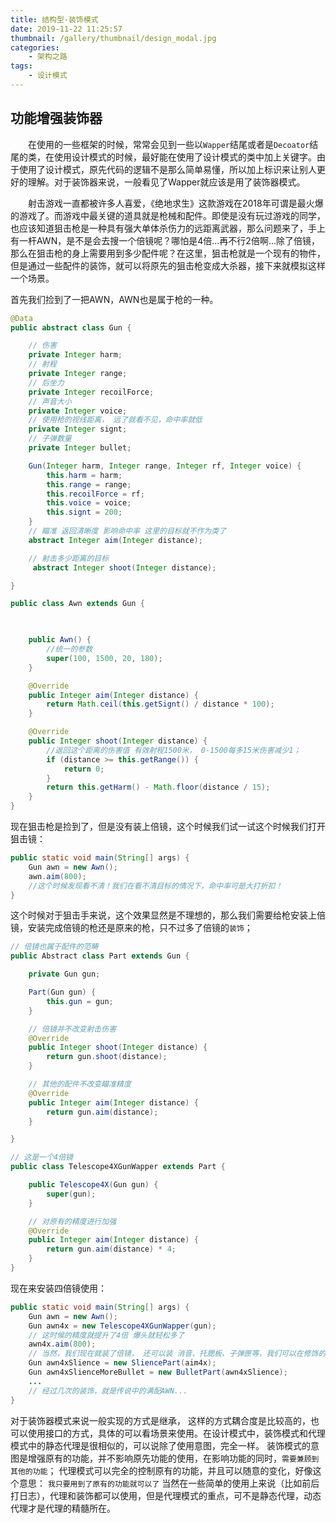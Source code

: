 ```yaml
---
title: 结构型-装饰模式
date: 2019-11-22 11:25:57
thumbnail: /gallery/thumbnail/design_modal.jpg
categories:
    - 架构之路
tags:
    - 设计模式
---
```


## 功能增强装饰器

&emsp;&emsp;在使用的一些框架的时候，常常会见到一些以`Wapper`结尾或者是`Decoator`结尾的类，在使用设计模式的时候，最好能在使用了设计模式的类中加上关键字。由于使用了设计模式，原先代码的逻辑不是那么简单易懂，所以加上标识来让别人更好的理解。对于装饰器来说，一般看见了Wapper就应该是用了装饰器模式。

<!-- more -->
&emsp;&emsp;射击游戏一直都被许多人喜爱，《绝地求生》这款游戏在2018年可谓是最火爆的游戏了。而游戏中最关键的道具就是枪械和配件。即使是没有玩过游戏的同学，也应该知道狙击枪是一种具有强大单体杀伤力的远距离武器，那么问题来了，手上有一杆AWN，是不是会去搜一个倍镜呢？哪怕是4倍...再不行2倍啊...除了倍镜，那么在狙击枪的身上需要用到多少配件呢？在这里，狙击枪就是一个现有的物件，但是通过一些配件的装饰，就可以将原先的狙击枪变成大杀器，接下来就模拟这样一个场景。

首先我们捡到了一把AWN，AWN也是属于枪的一种。
``` java
@Data
public abstract class Gun {

    // 伤害
    private Integer harm;
    // 射程
    private Integer range;
    // 后坐力
    private Integer recoilForce;
    // 声音大小
    private Integer voice;
    // 使用枪的视线距离， 远了就看不见，命中率就低
    private Integer signt;
    // 子弹数量
    private Integer bullet;

    Gun(Integer harm, Integer range, Integer rf, Integer voice) {
        this.harm = harm;
        this.range = range;
        this.recoilForce = rf;
        this.voice = voice;
        this.signt = 200;
    }
    // 瞄准 返回清晰度 影响命中率 这里的目标就不作为类了
    abstract Integer aim(Integer distance);

    // 射击多少距离的目标
     abstract Integer shoot(Integer distance);

}

public class Awn extends Gun {

    

    public Awn() {
        //统一的参数
        super(100, 1500, 20, 180);
    }

    @Override
    public Integer aim(Integer distance) {
        return Math.ceil(this.getSignt() / distance * 100); 
    }

    @Override
    public Integer shoot(Integer distance) {
        //返回这个距离的伤害值 有效射程1500米， 0-1500每多15米伤害减少1；
        if (distance >= this.getRange()) {
            return 0;
        }
        return this.getHarm() - Math.floor(distance / 15);
    }
}
```
现在狙击枪是捡到了，但是没有装上倍镜，这个时候我们试一试这个时候我们打开狙击镜：
``` java
public static void main(String[] args) {
    Gun awn = new Awn();
    awn.aim(800);
    //这个时候发现看不清！我们在看不清目标的情况下，命中率可是大打折扣！
}
```
这个时候对于狙击手来说，这个效果显然是不理想的，那么我们需要给枪安装上倍镜，安装完成倍镜的枪还是原来的枪，只不过多了倍镜的`装饰`；
``` java
// 倍镜也属于配件的范畴
public Abstract class Part extends Gun {

    private Gun gun;

    Part(Gun gun) {
        this.gun = gun;
    }

    // 倍镜并不改变射击伤害
    @Override
    public Integer shoot(Integer distance) {
        return gun.shoot(distance);
    }

    // 其他的配件不改变瞄准精度
    @Override
    public Integer aim(Integer distance) {
        return gun.aim(distance);    
    }

}

// 这是一个4倍镜
public class Telescope4XGunWapper extends Part {

    public Telescope4X(Gun gun) {
        super(gun);
    }

    // 对原有的精度进行加强
    @Override
    public Integer aim(Integer distance) {
        return gun.aim(distance) * 4;
    }
}
```
现在来安装四倍镜使用：
``` java
public static void main(String[] args) {
    Gun awn = new Awn();
    Gun awn4x = new Telescope4XGunWapper(gun);
    // 这时候的精度就提升了4倍 爆头就轻松多了
    awn4x.aim(800);
    // 当然，我们现在就装了倍镜， 还可以装 消音、托腮板、子弹匣等，我们可以在修饰的基础上继续修饰
    Gun awn4xSlience = new SliencePart(aim4x);
    Gun awn4xSlienceMoreBullet = new BulletPart(awn4xSlience);
    ...
    // 经过几次的装饰，就是传说中的满配AWN...
}
```
对于装饰器模式来说一般实现的方式是继承， 这样的方式耦合度是比较高的，也可以使用接口的方式，具体的可以看场景来使用。在设计模式中，装饰模式和代理模式中的静态代理是很相似的，可以说除了使用意图，完全一样。
装饰模式的意图是增强原有的功能，并不影响原先功能的使用，在影响功能的同时，`需要兼顾到其他的功能`；
代理模式可以完全的控制原有的功能，并且可以随意的变化，好像这个意思： `我只要用到了原有的功能就可以了`
当然在一些简单的使用上来说（比如前后打日志），代理和装饰都可以使用，但是代理模式的重点，可不是静态代理，动态代理才是代理的精髓所在。
